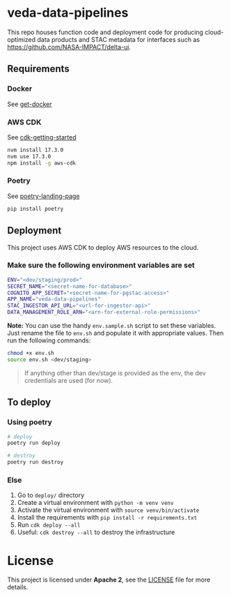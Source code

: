 # veda-data-pipelines

This repo houses function code and deployment code for producing cloud-optimized
data products and STAC metadata for interfaces such as https://github.com/NASA-IMPACT/delta-ui.

## Requirements

### Docker

See [get-docker](https://docs.docker.com/get-docker/)

### AWS CDK

See [cdk-getting-started](https://docs.aws.amazon.com/cdk/v2/guide/getting_started.html)

```bash
nvm install 17.3.0
nvm use 17.3.0
npm install -g aws-cdk
```

### Poetry

See [poetry-landing-page](https://pypi.org/project/poetry/)

```bash
pip install poetry
```

## Deployment

This project uses AWS CDK to deploy AWS resources to the cloud.

### Make sure the following environment variables are set

```bash
ENV="<dev/staging/prod>"
SECRET_NAME="<secret-name-for-database>"
COGNITO_APP_SECRET="<secret-name-for-pgstac-access>"
APP_NAME="veda-data-pipelines"
STAC_INGESTOR_API_URL="<url-for-ingestor-api>"
DATA_MANAGEMENT_ROLE_ARN="<arn-for-external-role-permissions>"
```

**Note:** You can use the handy `env.sample.sh` script to set these variables. Just rename the file to `env.sh` and populate it with appropriate values. Then run the following commands:

```bash
chmod +x env.sh
source env.sh <dev/staging>
```

> If anything other than dev/stage is provided as the env, the dev credentials are used (for now).

## To deploy

### Using poetry

```bash
# deploy
poetry run deploy

# destroy
poetry run destroy
```

### Else

1. Go to `deploy/` directory
2. Create a virtual environment with `python -m venv venv`
3. Activate the virtual environment with `source venv/bin/activate`
4. Install the requirements with `pip install -r requirements.txt`
5. Run `cdk deploy --all`
6. Useful: `cdk destroy --all` to destroy the infrastructure

# License
This project is licensed under **Apache 2**, see the [LICENSE](LICENSE) file for more details.

